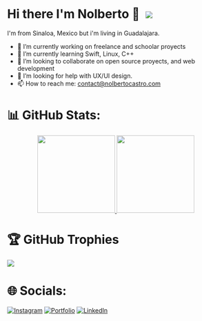 ### <h1> Hi there <b color="#ffce00">I'm Nolberto 👋‎ ‎ </b> [![](https://visitcount.itsvg.in/api?id=NolbertoCastro&label=Profile%20Views&color=0&icon=5&pretty=true)](https://visitcount.itsvg.in) </h1> 

I'm from Sinaloa, Mexico but i'm living in Guadalajara.
<!--
**NolbertoCastro/NolbertoCastro** is a ✨ _special_ ✨ repository because its `README.md` (this file) appears on your GitHub profile.

Here are some ideas to get you started:
-->
- 🔭 I’m currently working on freelance and schoolar proyects
- 🌱 I’m currently learning Swift, Linux, C++
- 👯 I’m looking to collaborate on open source proyects, and web development
- 🤔 I’m looking for help with UX/UI design.
- 📫 How to reach me: contact@nolbertocastro.com

# 📊 GitHub Stats:
<p align="center">
<a href="https://github.com/NolbertoCastro">
  <img height="180em" src="https://github-readme-stats-eight-theta.vercel.app/api?username=NolbertoCastro&show_icons=true&theme=algolia&include_all_commits=true&count_private=true"/>
  <img height="180em" src="https://github-readme-stats-eight-theta.vercel.app/api/top-langs/?username=NolbertoCastro&layout=compact&langs_count=8&theme=algolia"/>
</a>
</p>

# 🏆 GitHub Trophies
![](https://github-profile-trophy.vercel.app/?username=NolbertoCastro&theme=dracula&no-frame=false&no-bg=true&margin-w=4)

# 🌐 Socials:
[![Instagram](https://img.shields.io/badge/Instagram-E4405F?style=for-the-badge&logo=instagram&logoColor=white)](https://www.instagram.com/nolbertocastros/) 
[![Portfolio](https://img.shields.io/badge/Portfolio-255E63?style=for-the-badge&logo=About.me&logoColor=white)](https://www.nolbertocastro.com/Portfolio) 
[![LinkedIn](https://img.shields.io/badge/LinkedIn-0077B5?style=for-the-badge&logo=linkedin&logoColor=white)](https://www.linkedin.com/in/nolberto-castro/) 
